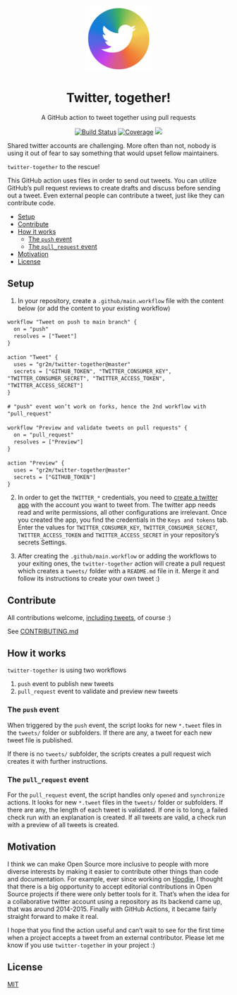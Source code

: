 <p align="center">
  <a href="https://github.com/gr2m/twitter-together/issues/16"><img src="assets/logo.png" width="150" alt="twitter together logo" /></a>
</p>

<h1 align="center">Twitter, together!</h1>

<p align="center">A GitHub action to tweet together using pull requests</p>

<p align="center">
  <a href="https://travis-ci.com/gr2m/twitter-together" rel="nofollow"><img alt="Build Status" src="https://travis-ci.com/gr2m/twitter-together.svg?token=SMJUtZjXxPL3JRiMCqHx&branch=master"></a>
  <a href="https://github.com/gr2m/twitter-together/blob/80c8aab34382347120e22501c2e44f30a7a62174/package.json#L8" rel="nofollow"><img alt="Coverage" src="https://img.shields.io/badge/coverage-100%25-green.svg"></a>
  <a href="https://greenkeeper.io/" rel="nofollow"><img src="https://badges.greenkeeper.io/gr2m/twitter-together.svg?token=fec4ee116d4210bb3f03e13bed6266d5fc8e8764def4f269753e522abfba3a19&ts=1550824957051"></a>
</p>

Shared twitter accounts are challenging. More often than not, nobody is using it out of fear to say something that would upset fellow maintainers.

`twitter-together` to the rescue!

This GitHub action uses files in order to send out tweets. You can utilize GitHub’s pull request reviews to create drafts and discuss before sending out a tweet. Even external people can contribute a tweet, just like they can contribute code.

<!-- toc -->

- [Setup](#setup)
- [Contribute](#contribute)
- [How it works](#how-it-works)
  * [The `push` event](#the-push-event)
  * [The `pull_request` event](#the-pull_request-event)
- [Motivation](#motivation)
- [License](#license)

<!-- tocstop -->

## Setup

1. In your repository, create a `.github/main.workflow` file with the content below (or add the content to your existing workflow)

  ```workflow
  workflow "Tweet on push to main branch" {
    on = "push"
    resolves = ["Tweet"]
  }

  action "Tweet" {
    uses = "gr2m/twitter-together@master"
    secrets = ["GITHUB_TOKEN", "TWITTER_CONSUMER_KEY", "TWITTER_CONSUMER_SECRET", "TWITTER_ACCESS_TOKEN", "TWITTER_ACCESS_SECRET"]
  }

  # "push" event won’t work on forks, hence the 2nd workflow with "pull_request"

  workflow "Preview and validate tweets on pull requests" {
    on = "pull_request"
    resolves = ["Preview"]
  }

  action "Preview" {
    uses = "gr2m/twitter-together@master"
    secrets = ["GITHUB_TOKEN"]
  }
  ```

2. In order to get the `TWITTER_*` credentials, you need to [create a twitter app](https://apps.twitter.com) with the account you want to tweet from. The twitter app needs read and write permissions, all other configurations are irrelevant. Once you created the app, you find the credentials in the  <kbd>`Keys and tokens`</kbd>  tab. Enter the values for `TWITTER_CONSUMER_KEY`, `TWITTER_CONSUMER_SECRET`, `TWITTER_ACCESS_TOKEN` and `TWITTER_ACCESS_SECRET` in your repository’s secrets Settings.

3. After creating the `.github/main.workflow` or adding the workflows to your exiting ones, the `twitter-together` action will create a pull request which creates a `tweets/` folder with a `README.md` file in it. Merge it and follow its instructions to create your own tweet :)

## Contribute

All contributions welcome, [including tweets](tweets/), of course :) 

See [CONTRIBUTING.md](CONTRIBUTING.md)

## How it works

`twitter-together` is using two workflows

1. `push` event to publish new tweets
2. `pull_request` event to validate and preview new tweets

### The `push` event

When triggered by the `push` event, the script looks for new `*.tweet` files in the `tweets/` folder or subfolders. If there are any, a tweet for each new tweet file is published.

If there is no `tweets/` subfolder, the scripts creates a pull request wich creates it with further instructions.

### The `pull_request` event

For the `pull_request` event, the script handles only `opened` and `synchronize` actions. It looks for new `*.tweet` files in the `tweets/` folder or subfolders. If there are any, the length of each tweet is validated. If one is to long, a failed check run with an explanation is created. If all tweets are valid, a check run with a preview of all tweets is created.

## Motivation

I think we can make Open Source more inclusive to people with more diverse interests by making it easier to contribute other things than code and documentation. For example, ever since working on [Hoodie](http://hood.ie/intro/), I thought that there is a big opportunity to accept editorial contributions in Open Source projects if there were only better tools for it. That’s when the idea for a collaborative twitter account using a repository as its backend came up, that was around 2014-2015. Finally with GitHub Actions, it became fairly straight forward to make it real.

I hope that you find the action useful and can’t wait to see for the first time when a project accepts a tweet from an external contributor. Please let me know if you use `twitter-together` in your project :)

## License

[MIT](LICENSE)
